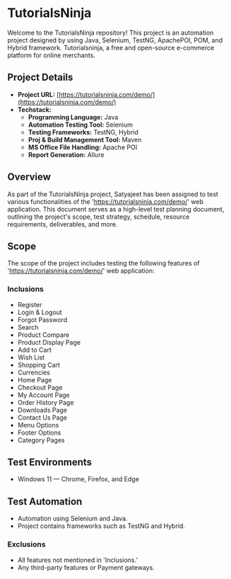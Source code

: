 # TutorialsNinja

Welcome to the TutorialsNinja repository! This project is an automation project designed by using Java, Selenium, TestNG, ApachePOI, POM, and Hybrid framework. Tutorialsninja, a free and open-source e-commerce platform for online merchants.

## Project Details

- **Project URL:** [https://tutorialsninja.com/demo/](https://tutorialsninja.com/demo/)
- **Techstack:**
  - **Programming Language:** Java
  - **Automation Testing Tool:** Selenium
  - **Testing Frameworks:** TestNG, Hybrid
  - **Proj & Build Management Tool:** Maven
  - **MS Office File Handling:** Apache POI
  - **Report Generation:** Allure

## Overview

As part of the TutorialsNinja project, Satyajeet has been assigned to test various functionalities of the 'https://tutorialsninja.com/demo/' web application. This document serves as a high-level test planning document, outlining the project's scope, test strategy, schedule, resource requirements, deliverables, and more.

## Scope

The scope of the project includes testing the following features of 'https://tutorialsninja.com/demo/' web application:

### Inclusions

- Register
- Login & Logout
- Forgot Password
- Search
- Product Compare
- Product Display Page
- Add to Cart
- Wish List
- Shopping Cart
- Currencies
- Home Page
- Checkout Page
- My Account Page
- Order History Page
- Downloads Page
- Contact Us Page
- Menu Options
- Footer Options
- Category Pages

## Test Environments

- Windows 11 — Chrome, Firefox, and Edge

## Test Automation

- Automation using Selenium and Java.
- Project contains frameworks such as TestNG and Hybrid.

### Exclusions

- All features not mentioned in 'Inclusions.'
- Any third-party features or Payment gateways.

```
